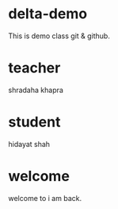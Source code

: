 # delta-demo
This is demo class git &amp; github.

# teacher
shradaha khapra

# student
hidayat shah
# welcome 
welcome to i am back.
